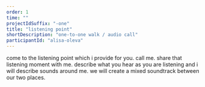 ```yaml
---
order: 1
time: ""
projectIdSuffix: "-one"
title: "listening point"
shortDescription: "one-to-one walk / audio call"
participantId: "alisa-oleva"
---
```


come to the listening point which i provide for you. call me. share that listening moment with me. describe what you hear as you are listening and i will describe sounds around me. we will create a mixed soundtrack between our two places.
